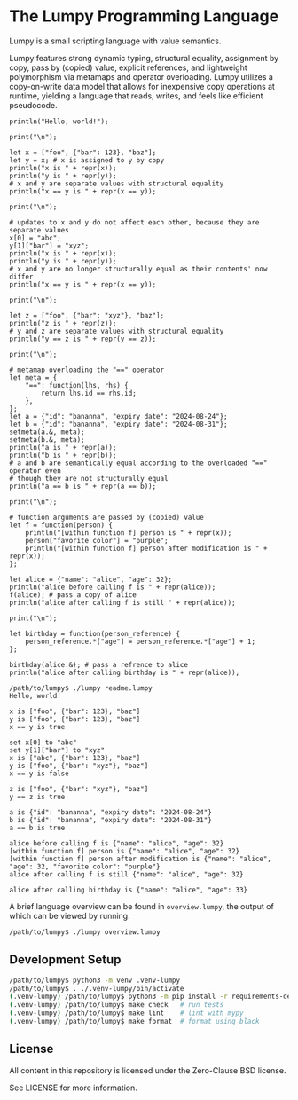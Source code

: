 The Lumpy Programming Language
==============================

Lumpy is a small scripting language with value semantics.

Lumpy features strong dynamic typing, structural equality, assignment by copy,
pass by (copied) value, explicit references, and lightweight polymorphism via
metamaps and operator overloading. Lumpy utilizes a copy-on-write data model
that allows for inexpensive copy operations at runtime, yielding a language
that reads, writes, and feels like efficient pseudocode.

```
println("Hello, world!");

print("\n");

let x = ["foo", {"bar": 123}, "baz"];
let y = x; # x is assigned to y by copy
println("x is " + repr(x));
println("y is " + repr(y));
# x and y are separate values with structural equality
println("x == y is " + repr(x == y));

print("\n");

# updates to x and y do not affect each other, because they are separate values
x[0] = "abc";
y[1]["bar"] = "xyz";
println("x is " + repr(x));
println("y is " + repr(y));
# x and y are no longer structurally equal as their contents' now differ
println("x == y is " + repr(x == y));

print("\n");

let z = ["foo", {"bar": "xyz"}, "baz"];
println("z is " + repr(z));
# y and z are separate values with structural equality
println("y == z is " + repr(y == z));

print("\n");

# metamap overloading the "==" operator
let meta = {
    "==": function(lhs, rhs) {
        return lhs.id == rhs.id;
    },
};
let a = {"id": "bananna", "expiry date": "2024-08-24"};
let b = {"id": "bananna", "expiry date": "2024-08-31"};
setmeta(a.&, meta);
setmeta(b.&, meta);
println("a is " + repr(a));
println("b is " + repr(b));
# a and b are semantically equal according to the overloaded "==" operator even
# though they are not structurally equal
println("a == b is " + repr(a == b));

print("\n");

# function arguments are passed by (copied) value
let f = function(person) {
    println("[within function f] person is " + repr(x));
    person["favorite color"] = "purple";
    println("[within function f] person after modification is " + repr(x));
};

let alice = {"name": "alice", "age": 32};
println("alice before calling f is " + repr(alice));
f(alice); # pass a copy of alice
println("alice after calling f is still " + repr(alice));

print("\n");

let birthday = function(person_reference) {
    person_reference.*["age"] = person_reference.*["age"] + 1;
};

birthday(alice.&); # pass a refrence to alice
println("alice after calling birthday is " + repr(alice));
```

```
/path/to/lumpy$ ./lumpy readme.lumpy
Hello, world!

x is ["foo", {"bar": 123}, "baz"]
y is ["foo", {"bar": 123}, "baz"]
x == y is true

set x[0] to "abc"
set y[1]["bar"] to "xyz"
x is ["abc", {"bar": 123}, "baz"]
y is ["foo", {"bar": "xyz"}, "baz"]
x == y is false

z is ["foo", {"bar": "xyz"}, "baz"]
y == z is true

a is {"id": "bananna", "expiry date": "2024-08-24"}
b is {"id": "bananna", "expiry date": "2024-08-31"}
a == b is true

alice before calling f is {"name": "alice", "age": 32}
[within function f] person is {"name": "alice", "age": 32}
[within function f] person after modification is {"name": "alice", "age": 32, "favorite color": "purple"}
alice after calling f is still {"name": "alice", "age": 32}

alice after calling birthday is {"name": "alice", "age": 33}
```

A brief language overview can be found in `overview.lumpy`, the output of which
can be viewed by running:

```sh
/path/to/lumpy$ ./lumpy overview.lumpy
```

## Development Setup

```sh
/path/to/lumpy$ python3 -m venv .venv-lumpy
/path/to/lumpy$ . ./.venv-lumpy/bin/activate
(.venv-lumpy) /path/to/lumpy$ python3 -m pip install -r requirements-dev.txt
(.venv-lumpy) /path/to/lumpy$ make check   # run tests
(.venv-lumpy) /path/to/lumpy$ make lint    # lint with mypy
(.venv-lumpy) /path/to/lumpy$ make format  # format using black
```

## License
All content in this repository is licensed under the Zero-Clause BSD license.

See LICENSE for more information.
